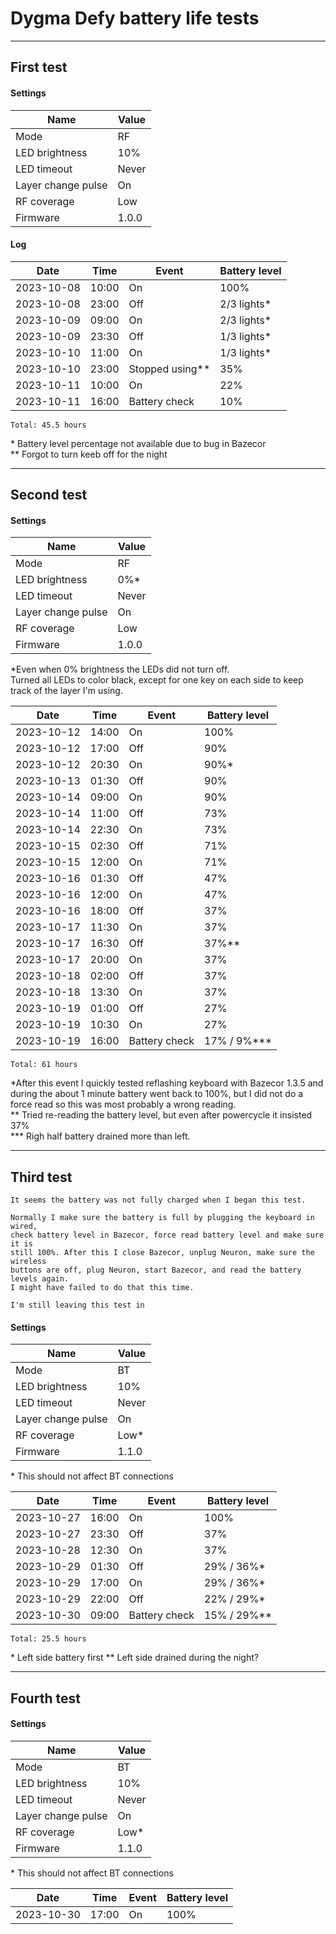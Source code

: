 # Dygma Defy battery life tests

---

## First test

#### Settings

| Name               | Value |
| ------------------ | ----- |
| Mode               | RF    |
| LED brightness     | 10%   |
| LED timeout        | Never |
| Layer change pulse | On    |
| RF coverage        | Low   |
| Firmware           | 1.0.0 |

#### Log

| Date       | Time  | Event             | Battery level |
| ---------- | ----- | ----------------- | ------------- |
| 2023-10-08 | 10:00 | On                | 100%          |
| 2023-10-08 | 23:00 | Off               | 2/3 lights\*  |
| 2023-10-09 | 09:00 | On                | 2/3 lights\*  |
| 2023-10-09 | 23:30 | Off               | 1/3 lights\*  |
| 2023-10-10 | 11:00 | On                | 1/3 lights\*  |
| 2023-10-10 | 23:00 | Stopped using\*\* | 35%           |
| 2023-10-11 | 10:00 | On                | 22%           |
| 2023-10-11 | 16:00 | Battery check     | 10%           |

`Total: 45.5 hours`

\* Battery level percentage not available due to bug in Bazecor  
\*\* Forgot to turn keeb off for the night

---

## Second test

#### Settings

| Name               | Value |
| ------------------ | ----- |
| Mode               | RF    |
| LED brightness     | 0%\*  |
| LED timeout        | Never |
| Layer change pulse | On    |
| RF coverage        | Low   |
| Firmware           | 1.0.0 |

\*Even when 0% brightness the LEDs did not turn off.  
Turned all LEDs to color black, except for one key on each side to keep track of the layer I'm using.

| Date       | Time  | Event         | Battery level  |
| ---------- | ----- | ------------- | -------------- |
| 2023-10-12 | 14:00 | On            | 100%           |
| 2023-10-12 | 17:00 | Off           | 90%            |
| 2023-10-12 | 20:30 | On            | 90%\*          |
| 2023-10-13 | 01:30 | Off           | 90%            |
| 2023-10-14 | 09:00 | On            | 90%            |
| 2023-10-14 | 11:00 | Off           | 73%            |
| 2023-10-14 | 22:30 | On            | 73%            |
| 2023-10-15 | 02:30 | Off           | 71%            |
| 2023-10-15 | 12:00 | On            | 71%            |
| 2023-10-16 | 01:30 | Off           | 47%            |
| 2023-10-16 | 12:00 | On            | 47%            |
| 2023-10-16 | 18:00 | Off           | 37%            |
| 2023-10-17 | 11:30 | On            | 37%            |
| 2023-10-17 | 16:30 | Off           | 37%\*\*        |
| 2023-10-17 | 20:00 | On            | 37%            |
| 2023-10-18 | 02:00 | Off           | 37%            |
| 2023-10-18 | 13:30 | On            | 37%            |
| 2023-10-19 | 01:00 | Off           | 27%            |
| 2023-10-19 | 10:30 | On            | 27%            |
| 2023-10-19 | 16:00 | Battery check | 17% / 9%\*\*\* |

`Total: 61 hours`

\*After this event I quickly tested reflashing keyboard with Bazecor 1.3.5 and during the about 1 minute battery went back to 100%, but I did not do a force read so this was most probably a wrong reading.  
\*\* Tried re-reading the battery level, but even after powercycle it insisted 37%  
\*\*\* Righ half battery drained more than left.

---

## Third test

```
It seems the battery was not fully charged when I began this test.

Normally I make sure the battery is full by plugging the keyboard in wired,
check battery level in Bazecor, force read battery level and make sure it is 
still 100%. After this I close Bazecor, unplug Neuron, make sure the wireless 
buttons are off, plug Neuron, start Bazecor, and read the battery levels again.
I might have failed to do that this time.

I'm still leaving this test in
``` 

#### Settings

| Name               | Value |
| ------------------ | ----- |
| Mode               | BT    |
| LED brightness     | 10%   |
| LED timeout        | Never |
| Layer change pulse | On    |
| RF coverage        | Low\* |
| Firmware           | 1.1.0 |

\* This should not affect BT connections

| Date       | Time  | Event         | Battery level |
| ---------- | ----- | ------------- | ------------- |
| 2023-10-27 | 16:00 | On            | 100%          |
| 2023-10-27 | 23:30 | Off           | 37%           |
| 2023-10-28 | 12:30 | On            | 37%           |
| 2023-10-29 | 01:30 | Off           | 29% / 36%\*   |
| 2023-10-29 | 17:00 | On            | 29% / 36%\*   |
| 2023-10-29 | 22:00 | Off           | 22% / 29%\*   |
| 2023-10-30 | 09:00 | Battery check | 15% / 29%\**  |

`Total: 25.5 hours`

\* Left side battery first
\** Left side drained during the night?

---

## Fourth test

#### Settings

| Name               | Value |
| ------------------ | ----- |
| Mode               | BT    |
| LED brightness     | 10%   |
| LED timeout        | Never |
| Layer change pulse | On    |
| RF coverage        | Low\* |
| Firmware           | 1.1.0 |

\* This should not affect BT connections

| Date       | Time  | Event         | Battery level |
| ---------- | ----- | ------------- | ------------- |
| 2023-10-30 | 17:00 | On            | 100%          |

